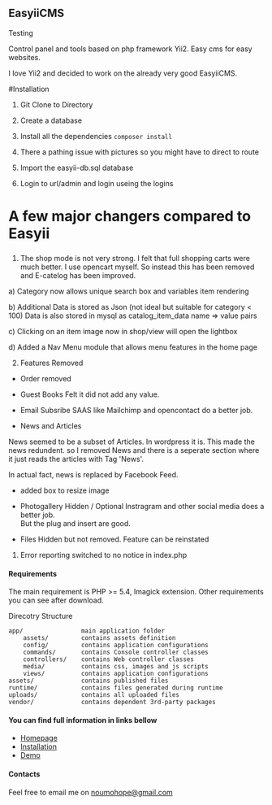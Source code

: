 ## EasyiiCMS

Testing

Control panel and tools based on php framework Yii2. Easy cms for easy websites.

I love Yii2 and decided to work on the already very good EasyiiCMS. 

#Installation 

1. Git Clone to Directory 

2. Create a database 

3. Install all the dependencies 
   ``` composer install ```

4. There a pathing issue with pictures so you might have to direct to route   
   
4. Import the easyii-db.sql database 
5. Login to url/admin and login useing the logins 
 




 
 
# A few major changers compared to Easyii 

###
1. The shop mode is not very strong.
I felt that full shopping carts were much better. I use opencart myself. 
So instead this has been removed and E-catelog has been improved.

a) Category now allows unique search box and variables item rendering

b) Additional Data is stored as Json (not ideal but suitable for category < 100)
   Data is also stored in mysql as catalog_item_data  name => value pairs 
   
c) Clicking on an item image now in shop/view will open the lightbox 

d) Added a Nav Menu module that allows menu features in the home page 





2. Features Removed

- Order removed 


- Guest Books 
Felt it did not add any value. 

- Email Subsribe 
SAAS like Mailchimp and opencontact do a better job. 

- News and Articles 

News seemed to be a subset of Articles. In wordpress it is. This made the news redundent.
so I removed News and there is a seperate section where it just reads the articles with Tag 'News'.

In actual fact, news is replaced by Facebook Feed. 

- added box to resize image 

- Photogallery 
Hidden / Optional 
Instragram and other social media does a better job.  
But the plug and insert are good. 

- Files 
Hidden but not removed. Feature can be reinstated 

1. Error reporting switched to no notice in index.php


#### Requirements
The main requirement is PHP >= 5.4, Imagick extension. Other requirements you can see after download.

Direcotry Structure
```
app/                main application folder
    assets/         contains assets definition
    config/         contains application configurations
    commands/       contains Console controller classes
    controllers/    contains Web controller classes
    media/          contains css, images and js scripts
    views/          contains application configurations
assets/             contains published files
runtime/            contains files generated during runtime
uploads/            contains all uploaded files
vendor/             contains dependent 3rd-party packages
```

#### You can find full information in links bellow ####
* [Homepage](http://easyiicms.com)
* [Installation](http://easyiicms.com/docs/install)
* [Demo](http://demo.easyiicms.com/)

#### Contacts ####

Feel free to email me on noumohope@gmail.com
